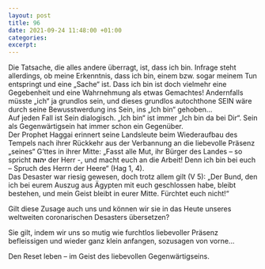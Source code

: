 ```yaml
---
layout: post
title: 96
date: 2021-09-24 11:48:00 +01:00
categories: 
excerpt: 
---
```


Die Tatsache, die alles andere überragt, ist, dass ich bin. Infrage steht allerdings, ob meine Erkenntnis, dass ich bin, einem bzw. sogar meinem Tun entspringt und eine „Sache“ ist. Dass ich bin ist doch vielmehr eine Gegebenheit und eine Wahrnehmung als etwas Gemachtes! Andernfalls müsste „ich“ ja grundlos sein, und dieses grundlos autochthone SEIN wäre durch seine Bewusstwerdung ins Sein, ins „Ich bin“ gehoben…\
Auf jeden Fall ist Sein dialogisch. „Ich bin“ ist immer „Ich bin da bei Dir“. Sein als Gegenwärtigsein hat immer schon ein Gegenüber.\
Der Prophet Haggai erinnert seine Landsleute beim Wiederaufbau des Tempels nach ihrer Rückkehr aus der Verbannung an die liebevolle Präsenz „seines“ G’ttes in ihrer Mitte: „Fasst alle Mut, ihr Bürger des Landes – so spricht **יהוה** der Herr -, und macht euch an die Arbeit! Denn ich bin bei euch – Spruch des Herrn der Heere“ (Hag 1, 4).\
Das Desaster war riesig gewesen, doch trotz allem gilt (V 5): „Der Bund, den ich bei eurem Auszug aus Ägypten mit euch geschlossen habe, bleibt bestehen, und mein Geist bleibt in eurer Mitte. Fürchtet euch nicht!“

Gilt diese Zusage auch uns und können wir sie in das Heute unseres weltweiten coronarischen Desasters übersetzen?

Sie gilt, indem wir uns so mutig wie furchtlos liebevoller Präsenz befleissigen und wieder ganz klein anfangen, sozusagen von vorne...

Den Reset leben – im Geist des liebevollen Gegenwärtigseins.
